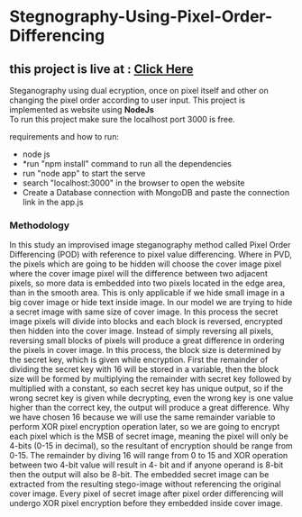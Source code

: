 # Stegnography-Using-Pixel-Order-Differencing
## this project is live at : <a href="https://plain-worm-pea-coat.cyclic.app/"> Click Here</a>
Steganography using dual ecryption, once on pixel itself and other on changing the pixel order according to user input.
This project is implemented as website using <b>NodeJs</b><br>
To run this project make sure the localhost port 3000 is free.

requirements and how to run:
<ul>
  <li>node js</li>

  <li>*run "npm install" command to run all the dependencies</li>

  <li>run "node app" to start the serve</li>
  
  <li>search "localhost:3000" in the browser to open the website</li>
  <li>Create a Database connection with MongoDB and paste the connection link in the app.js</li>
</ul>
<h3>Methodology</h3>
In this study an improvised image steganography method called Pixel Order 
Differencing (POD) with reference to pixel value differencing. Where in PVD, the pixels which 
are going to be hidden will choose the cover image pixel where the cover image pixel will the 
difference between two adjacent pixels, so more data is embedded into two pixels located in 
the edge area, than in the smooth area. This is only applicable if we hide small image in a big 
cover image or hide text inside image. In our model we are trying to hide a secret image with 
same size of cover image. In this process the secret image pixels will divide into blocks and 
each block is reversed, encrypted then hidden into the cover image. Instead of simply reversing 
all pixels, reversing small blocks of pixels will produce a great difference in ordering the pixels 
in cover image. In this process, the block size is determined by the secret key, which is given 
while encryption. First the remainder of dividing the secret key with 16 will be stored in a 
variable, then the block size will be formed by multiplying the remainder with secret key 
followed by multiplied with a constant, so each secret key has unique output, so if the wrong 
secret key is given while decrypting, even the wrong key is one value higher than the correct 
key, the output will produce a great difference. Why we have chosen 16 because we will use 
the same remainder variable to perform XOR pixel encryption operation later, so we are going 
to encrypt each pixel which is the MSB of secret image, meaning the pixel will only be 4-bits 
(0-15 in decimal), so the resultant of encryption should be range from 0-15. The remainder by 
diving 16 will range from 0 to 15 and XOR operation between two 4-bit value will result in 4-
bit and if anyone operand is 8-bit then the output will also be 8-bit. The embedded secret image 
can be extracted from the resulting stego-image without referencing the original cover image.
Every pixel of secret image after pixel order differencing will undergo XOR pixel encryption 
before they embedded inside cover image.
